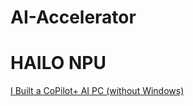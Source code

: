 # AI-Accelerator

# HAILO NPU
[I Built a CoPilot+ AI PC (without Windows)](https://youtu.be/HgIMJbN0DS0)
